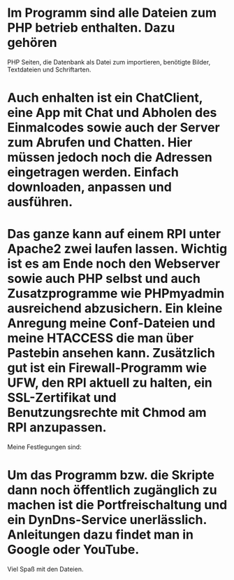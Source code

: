 # Im Programm sind alle Dateien zum PHP betrieb enthalten. Dazu gehören 
PHP Seiten, 
die Datenbank als Datei zum importieren,
benötigte Bilder, 
Textdateien und
Schriftarten.

# Auch enhalten ist ein ChatClient, eine App mit Chat und Abholen des Einmalcodes sowie auch der Server zum Abrufen und Chatten. Hier müssen jedoch noch die Adressen eingetragen werden. Einfach downloaden, anpassen und ausführen.

# Das ganze kann auf einem RPI unter Apache2 zwei laufen lassen. Wichtig ist es am Ende noch den Webserver sowie auch PHP selbst und auch Zusatzprogramme wie PHPmyadmin ausreichend abzusichern. Ein kleine Anregung meine Conf-Dateien und meine HTACCESS die man über Pastebin ansehen kann. Zusätzlich gut ist ein Firewall-Programm wie UFW, den RPI aktuell zu halten, ein  SSL-Zertifikat und Benutzungsrechte mit Chmod am RPI anzupassen.
Meine Festlegungen sind:

# Um das Programm bzw. die Skripte dann noch öffentlich zugänglich zu machen ist die Portfreischaltung und ein DynDns-Service unerlässlich. Anleitungen dazu findet man in Google oder YouTube.

Viel Spaß mit den Dateien.
